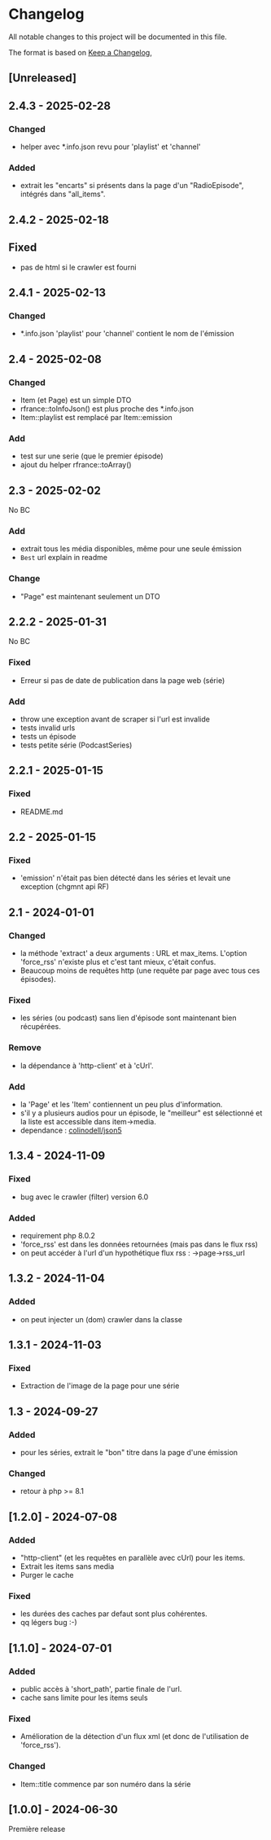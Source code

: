 # Changelog

All notable changes to this project will be documented in this file.

The format is based on [Keep a Changelog](https://keepachangelog.com/en/1.1.0/),

## [Unreleased]

## 2.4.3 - 2025-02-28
### Changed
- helper avec *.info.json revu pour 'playlist' et 'channel'
### Added
- extrait les "encarts" si présents dans la page d'un "RadioEpisode", intégrés dans "all_items".

## 2.4.2 - 2025-02-18
## Fixed
- pas de html si le crawler est fourni

## 2.4.1 - 2025-02-13
### Changed
- *.info.json 'playlist' pour 'channel' contient le nom de l'émission

## 2.4 - 2025-02-08
### Changed
- Item (et Page) est un simple DTO
- rfrance::toInfoJson() est plus proche des *.info.json
- Item::playlist est remplacé par Item::emission

### Add
- test sur une serie (que le premier épisode)
- ajout du helper rfrance::toArray()

## 2.3 - 2025-02-02
No BC
### Add
- extrait tous les média disponibles, même pour une seule émission
- `Best` url explain in readme
### Change
- "Page" est maintenant seulement un DTO

## 2.2.2 - 2025-01-31
No BC
### Fixed
- Erreur si pas de date de publication dans la page web (série)
### Add
- throw une exception avant de scraper si l'url est invalide
- tests invalid urls
- tests un épisode
- tests petite série (PodcastSeries)

## 2.2.1 - 2025-01-15
### Fixed
- README.md

## 2.2 - 2025-01-15
### Fixed
- 'emission' n'était pas bien détecté dans les séries et levait une exception (chgmnt api RF)

## 2.1 - 2024-01-01
### Changed
- la méthode 'extract' a deux arguments : URL et max_items.
L'option 'force_rss' n'existe plus et c'est tant mieux, c'était confus.
- Beaucoup moins de requêtes http (une requête par page avec tous ces épisodes).

### Fixed
- les séries (ou podcast) sans lien d'épisode sont maintenant bien récupérées.

### Remove
- la dépendance à 'http-client' et à 'cUrl'.

### Add
- la 'Page' et les 'Item' contiennent un peu plus d'information.
- s'il y a plusieurs audios pour un épisode, le "meilleur" est sélectionné et la liste est accessible dans item->media.
- dependance : [colinodell/json5](https://github.com/colinodell/json5)

## 1.3.4 - 2024-11-09
### Fixed
- bug avec le crawler (filter) version 6.0
### Added
- requirement php 8.0.2
- 'force_rss' est dans les données retournées (mais pas dans le flux rss)
- on peut accéder à l'url d'un hypothétique flux rss : ->page->rss_url

## 1.3.2 - 2024-11-04
### Added
- on peut injecter un (dom) crawler dans la classe

## 1.3.1 - 2024-11-03
### Fixed
- Extraction de l'image de la page pour une série


## 1.3 - 2024-09-27
### Added
- pour les séries, extrait le "bon" titre dans la page d'une émission

### Changed
- retour à php >= 8.1

## [1.2.0] - 2024-07-08

### Added
- "http-client" (et les requêtes en parallèle avec cUrl) pour les items.
- Extrait les items sans media
- Purger le cache 

### Fixed
- les durées des caches par defaut sont plus cohérentes.
- qq légers bug :-)

## [1.1.0] - 2024-07-01

### Added

- public accès à 'short_path', partie finale de l'url.
- cache sans limite pour les items seuls

### Fixed

- Amélioration de la détection d'un flux xml (et donc de l'utilisation de 'force_rss').

### Changed

- Item::title commence par son numéro dans la série


## [1.0.0] - 2024-06-30

Première release

